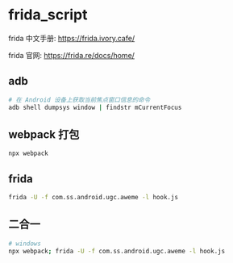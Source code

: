 # frida_script

frida 中文手册: https://frida.ivory.cafe/

frida 官网: https://frida.re/docs/home/

## adb
```bash
# 在 Android 设备上获取当前焦点窗口信息的命令
adb shell dumpsys window | findstr mCurrentFocus
```

## webpack 打包
```bash
npx webpack
```

## frida
```bash
frida -U -f com.ss.android.ugc.aweme -l hook.js
```

## 二合一
```bash
# windows
npx webpack; frida -U -f com.ss.android.ugc.aweme -l hook.js 
```